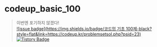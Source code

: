 # codeup_basic_100
> 이번엔 포기하지 않겠다!   
[![issue badge](https://img.shields.io/badge/코드업 기초 100제-black?style=flat&link=https://codeup.kr/problemsetsol.php?psid=23)](https://codeup.kr/problemsetsol.php?psid=23)
[![Tistory Badge](http://img.shields.io/badge/-이정환블로그-c92020?style=flat&link=https://juicyjerry.tistory.com/category/Problem%20Solving/%EC%BD%94%EB%93%9C%EC%97%85%20%EA%B8%B0%EC%B4%88%20100%EC%A0%9C)](https://juicyjerry.tistory.com/category/Problem%20Solving/%EC%BD%94%EB%93%9C%EC%97%85%20%EA%B8%B0%EC%B4%88%20100%EC%A0%9C)
